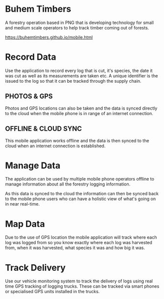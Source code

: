 # Buhem Timbers 
A forestry operation based in PNG that is developing technology for small and medium scale operators to help track timber coming out of forests. 

https://buhemtimbers.github.io/mobile.html

# Record Data
Use the application to record every log that is cut, it's species, the date it was cut as well as its measurements are taken etc. A unique identifier is the issued to the log so that it can be tracked through the supply chain. 

## PHOTOS & GPS
Photos and GPS locations can also be taken and the data is synced directly to the cloud when the mobile phone is in range of an internet connection. 

## OFFLINE & CLOUD SYNC
This mobile application works offline and the data is then synced to the cloud when an internet connection is established.


# Manage Data
The application can be used by multiple mobile phone operators offline to manage information about all the forestry logging information. 

As this data is synced to the cloud the information can then be synced back to the mobile phone users who can have a holistic view of what's going on in near real-time.

# Map Data
Due to the use of GPS location the mobile application will track where each log was logged from so you know exactly where each log was harvested from, when it was harvested, what species it was and how big it was.

# Track Delivery
Use our vehicle monitoring system to track the delivery of logs using real time GPS tracking of logging trucks. These can be tracked via smart phones or specialised GPS units installed in the trucks.
